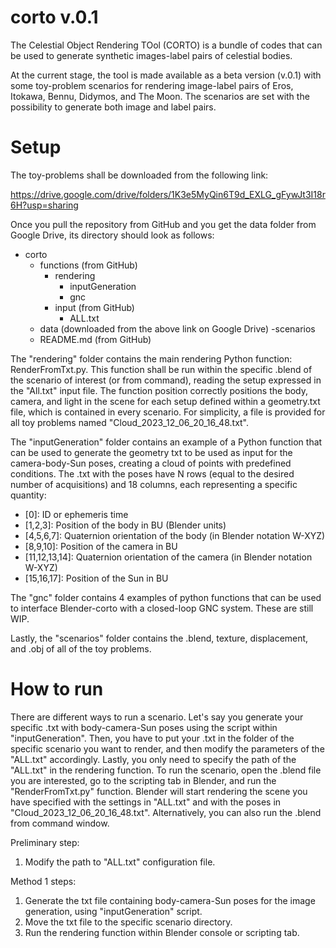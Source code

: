 # corto v.0.1
The Celestial Object Rendering TOol (CORTO) is a bundle of codes that can be used to generate synthetic images-label pairs of celestial bodies.

At the current stage, the tool is made available as a beta version (v.0.1) with some toy-problem scenarios for rendering image-label pairs of Eros, Itokawa, Bennu, Didymos, and The Moon. The scenarios are set with the possibility to generate both image and label pairs. 

# Setup
The toy-problems shall be downloaded from the following link: 

https://drive.google.com/drive/folders/1K3e5MyQin6T9d_EXLG_gFywJt3I18r6H?usp=sharing

Once you pull the repository from GitHub and you get the data folder from Google Drive, its directory should look as follows: 

- corto
	- functions (from GitHub)
  		- rendering
    		- inputGeneration
      		- gnc
        - input (from GitHub)
        	- ALL.txt	 
	- data (downloaded from the above link on Google Drive)
  		-scenarios
 	- README.md (from GitHub)	

The "rendering" folder contains the main rendering Python function: RenderFromTxt.py. This function shall be run within the specific .blend of the scenario of interest (or from command), reading the setup expressed in the "All.txt" input file. The function position correctly positions the body, camera, and light in the scene for each setup defined within a geometry.txt file, which is contained in every scenario. For simplicity, a file is provided for all toy problems named "Cloud_2023_12_06_20_16_48.txt".

The "inputGeneration" folder contains an example of a Python function that can be used to generate the geometry txt to be used as input for the camera-body-Sun poses, creating a cloud of points with predefined conditions. The .txt with the poses have N rows (equal to the desired number of acquisitions) and 18 columns, each representing a specific quantity: 

- [0]: ID or ephemeris time
- [1,2,3]: Position of the body in BU (Blender units)
- [4,5,6,7]: Quaternion orientation of the body (in Blender notation W-XYZ)
- [8,9,10]: Position of the camera in BU
- [11,12,13,14]: Quaternion orientation of the camera (in Blender notation W-XYZ)
- [15,16,17]: Position of the Sun in BU

The "gnc" folder contains 4 examples of python functions that can be used to interface Blender-corto with a closed-loop GNC system. These are still WIP.

Lastly, the "scenarios" folder contains the .blend, texture, displacement, and .obj of all of the toy problems. 

# How to run

There are different ways to run a scenario. Let's say you generate your specific .txt with body-camera-Sun poses using the script within "inputGeneration". Then, you have to put your .txt in the folder of the specific scenario you want to render, and then modify the parameters of the "ALL.txt" accordingly. Lastly, you only need to specify the path of the "ALL.txt" in the rendering function.
To run the scenario, open the .blend file you are interested, go to the scripting tab in Blender, and run the "RenderFromTxt.py" function. Blender will start rendering the scene you have specified with the settings in "ALL.txt" and with the poses in "Cloud_2023_12_06_20_16_48.txt". Alternatively, you can also run the .blend from command window.

Preliminary step:

1) Modify the path to "ALL.txt" configuration file.

Method 1 steps:

1) Generate the txt file containing body-camera-Sun poses for the image generation, using "inputGeneration" script.
2) Move the txt file to the specific scenario directory.
3) Run the rendering function within Blender console or scripting tab.


